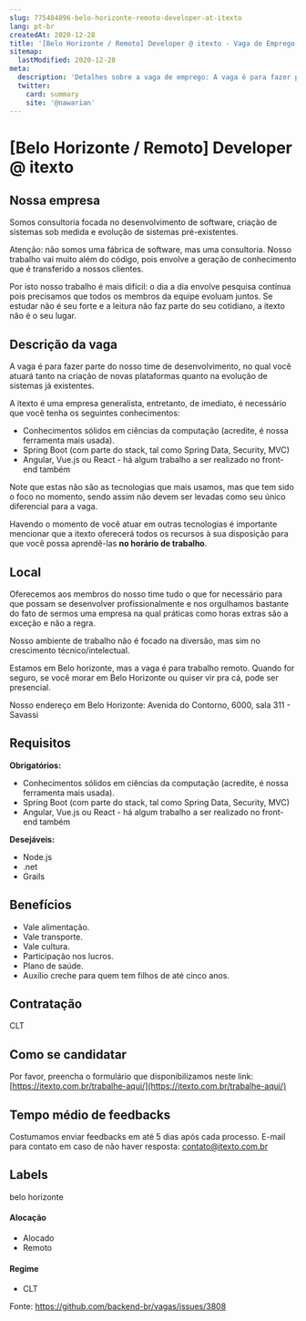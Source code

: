 ```yaml
---
slug: 775484896-belo-horizonte-remoto-developer-at-itexto
lang: pt-br
createdAt: 2020-12-28
title: '[Belo Horizonte / Remoto] Developer @ itexto - Vaga de Emprego'
sitemap:
  lastModified: 2020-12-28
meta:
  description: 'Detalhes sobre a vaga de emprego: A vaga é para fazer parte do nosso time de desenvolvimento, no qual você atuará tanto na criação de novas plataformas quanto na evolução de sistemas já existentes. A itexto é uma empresa generalista, entretanto, de imediato, é necessário que você tenha os seguintes conhecimentos: * Conhecimentos sólidos em ciências da computação (acredite, é nossa ferramenta mais usada). * Spring Boot (com parte do stack, tal como Spring Data, Security, MVC) * Angular, Vue.js ou React - há algum trabalho a ser realizado no front-end também Note que estas não são as tecnologias que mais usamos, mas que tem sido o foco no momento, sendo assim não devem ser levadas como seu único diferencial para a vaga. Havendo o momento de você atuar em outras tecnologias é importante mencionar que a itexto oferecerá todos os recursos à sua disposição para que você possa aprendê-las **no horário de trabalho**.'
  twitter:
    card: summary
    site: '@nawarian'
---
```


# [Belo Horizonte / Remoto] Developer @ itexto

## Nossa empresa

Somos consultoria focada no desenvolvimento de software, criação de sistemas sob medida e evolução de sistemas pré-existentes.

Atenção: não somos uma fábrica de software, mas uma consultoria. Nosso trabalho vai muito além do código, pois envolve a geração de conhecimento que é transferido a nossos clientes.

Por isto nosso trabalho é mais difícil: o dia a dia envolve pesquisa contínua pois precisamos que todos os membros da equipe evoluam juntos. Se estudar não é seu forte e a leitura não faz parte do seu cotidiano, a itexto não é o seu lugar.

## Descrição da vaga

A vaga é para fazer parte do nosso time de desenvolvimento, no qual você atuará tanto na criação de novas plataformas quanto na evolução de sistemas já existentes.

A itexto é uma empresa generalista, entretanto, de imediato, é necessário que você tenha os seguintes conhecimentos:

* Conhecimentos sólidos em ciências da computação (acredite, é nossa ferramenta mais usada).
* Spring Boot (com parte do stack, tal como Spring Data, Security, MVC)
* Angular, Vue.js ou React - há algum trabalho a ser realizado no front-end também

Note que estas não são as tecnologias que mais usamos, mas que tem sido o foco no momento, sendo assim não devem ser levadas como seu único diferencial para a vaga.

Havendo o momento de você atuar em outras tecnologias é importante mencionar que a itexto oferecerá todos os recursos à sua disposição para que você possa aprendê-las **no horário de trabalho**.

## Local

Oferecemos aos membros do nosso time tudo o que for necessário para que possam se desenvolver profissionalmente e nos orgulhamos bastante do fato de sermos uma empresa na qual práticas como horas extras são a exceção e não a regra.

Nosso ambiente de trabalho não é focado na diversão, mas sim no crescimento técnico/intelectual.

Estamos em Belo horizonte, mas a vaga é para trabalho remoto. Quando for seguro, se você morar em Belo Horizonte ou quiser vir pra cá, pode ser presencial.

Nosso endereço em Belo Horizonte:  Avenida do Contorno, 6000, sala 311 - Savassi

## Requisitos

**Obrigatórios:**

- Conhecimentos sólidos em ciências da computação (acredite, é nossa ferramenta mais usada).
- Spring Boot (com parte do stack, tal como Spring Data, Security, MVC)
- Angular, Vue.js ou React - há algum trabalho a ser realizado no front-end também

**Desejáveis:**

- Node.js
- .net 
- Grails


## Benefícios

- Vale alimentação.
- Vale transporte.
- Vale cultura.
- Participação nos lucros.
- Plano de saúde.
- Auxílio creche para quem tem filhos de até cinco anos.

## Contratação

CLT

## Como se candidatar

Por favor, preencha o formulário que disponibilizamos neste link: [https://itexto.com.br/trabalhe-aqui/](https://itexto.com.br/trabalhe-aqui/)

## Tempo médio de feedbacks

Costumamos enviar feedbacks em até 5 dias após cada processo.
E-mail para contato em caso de não haver resposta: contato@itexto.com.br

## Labels

belo horizonte

#### Alocação
- Alocado
- Remoto

#### Regime
- CLT



Fonte: https://github.com/backend-br/vagas/issues/3808